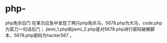 # php-
php免杀后门
在某次应急中发现了两只php免杀马，5678.php为大马，code.php为菜刀一句话后门；
jiemi_1.php和jiemi_2.php是对5678.php进行密码破解脚本，5678.php密码为hacker567 。
